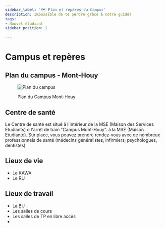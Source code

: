 ```yaml
---
sidebar_label: '🗺️ Plan et repères du Campus'
description: Impossible de te perdre grâce à notre guide!
tags:
- Nouvel étudiant
sidebar_position: 2

---
```



# Campus et repères

## Plan du campus - Mont-Houy
<figure>

![Plan du campus](/img/campus/plan-du-campus.png)
<figcaption>Plan du Campus Mont-Houy</figcaption>
</figure>

## Centre de santé
Le Centre de santé est situé à l'intérieur de la MSE (Maison des Services Etudiants) o l'arrêt de tram "Campus Mont-Houy".
à la MSE (Maison  Etudiante). Sur place, vous pouvez prendre rendez-vous avec de nombreux professionnels de santé (médecins généralistes, infirmiers, psychologues, dentistes)

## Lieux de vie
- Le KAWA
- Le RU




## Lieux de travail
- La BU
- Les salles de cours
- Les salles de TP en libre accès
- 

